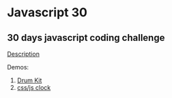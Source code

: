 # Javascript 30
## 30 days javascript coding challenge

<a href="https://javascript30.com/">Description</a>

Demos:
1. <a href="https://codepen.io/pbweb/full/jwKqjp/">Drum Kit</a>
2. <a href="https://codepen.io/pbweb/full/BZPmNZ/">css/js clock</a>



